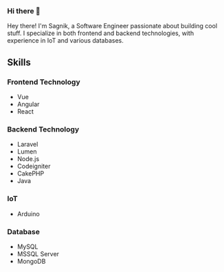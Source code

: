 ### Hi there 👋

<!--
**sagnikcapital/sagnikcapital** is a ✨ _special_ ✨ repository because its `README.md` (this file) appears on your GitHub profile.

Here are some ideas to get you started:

- 🔭 I’m currently working on ...
- 🌱 I’m currently learning ...
- 👯 I’m looking to collaborate on ...
- 🤔 I’m looking for help with ...
- 💬 Ask me about ...
- 📫 How to reach me: ...
- 😄 Pronouns: ...
- ⚡ Fun fact: ...
-->

Hey there! I'm Sagnik, a Software Engineer passionate about building cool stuff. I specialize in both frontend and backend technologies, with experience in IoT and various databases.

## Skills

### Frontend Technology
- Vue
- Angular
- React

### Backend Technology
- Laravel
- Lumen
- Node.js
- Codeigniter
- CakePHP
- Java

### IoT
- Arduino

### Database
- MySQL
- MSSQL Server
- MongoDB
